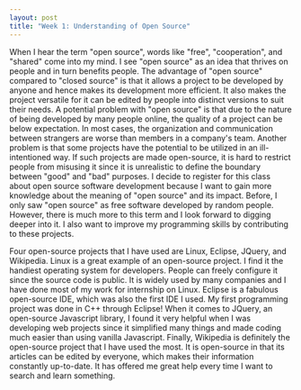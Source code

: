 ```yaml
---
layout: post
title: "Week 1: Understanding of Open Source"
---
```



When I hear the term "open source", words like "free", "cooperation", and "shared" come into my mind. I see "open source" as an idea that thrives on people and in turn benefits people. The advantage of "open source" compared to "closed source" is that it allows a project to be developed by anyone and hence makes its development more efficient. It also makes the project versatile for it can be edited by people into distinct versions to suit their needs. A potential problem with "open source" is that due to the nature of being developed by many people online, the quality of a project can be below expectation. In most cases, the organization and communication between strangers are worse than members in a company's team. Another problem is that some projects have the potential to be utilized in an ill-intentioned way. If such projects are made open-source, it is hard to restrict people from misusing it since it is unrealistic to define the boundary between "good" and "bad" purposes. I decide to register for this class about open source software development because I want to gain more knowledge about the meaning of "open source" and its impact. Before, I only saw "open source" as free software developed by random people. However, there is much more to this term and I look forward to digging deeper into it. I also want to improve my programming skills by contributing to these projects.

Four open-source projects that I have used are Linux, Eclipse, JQuery, and Wikipedia. Linux is a great example of an open-source project. I find it the handiest operating system for developers. People can freely configure it since the source code is public. It is widely used by many companies and I have done most of my work for internship on Linux. Eclipse is a fabulous open-source IDE, which was also the first IDE I used. My first programming project was done in C++ through Eclipse! When it comes to JQuery, an open-source Javascript library, I found it very helpful when I was developing web projects since it simplified many things and made coding much easier than using vanilla Javascript. Finally, Wikipedia is definitely the open-source project that I have used the most. It is open-source in that its articles can be edited by everyone, which makes their information constantly up-to-date. It has offered me great help every time I want to search and learn something.
